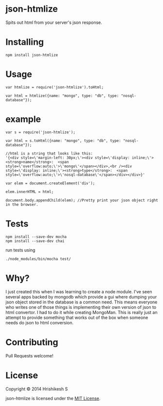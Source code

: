 json-htmlize
============

Spits out html from your server's json response.


Installing
==========
```
npm install json-htmlize
```

Usage
=====

```
var htmlize = require('json-htmlize').toHtml;

var html = htmlize({name: "mongo", type: "db", type: "nosql-database"}); 
```

example
=======

```
var s = require('json-htmlize');

var html = s.toHtml({name: "mongo", type: "db", type: "nosql-database"}); 

//html is a string that looks like this:
'{<div style=\'margin-left: 30px;\'><div style=\'display: inline;\'><strong>name</strong>:  <span style=\'overflow:auto;\'>\'mongo\'</span></div>,<br /><div style=\'display: inline;\'><strong>type</strong>:  <span style=\'overflow:auto;\'>\'nosql-database\'</span></div></div>}'

var elem = document.createElement('div');

elem.innerHTML = html;

document.body.appendChild(elem); //Pretty print your json object right in the browser.

```

Tests
=====

```
npm install --save-dev mocha
npm install --save-dev chai
```

run tests using 

```
./node_modules/bin/mocha test/
```



Why?
====
I just created this when I was learning to create a node module. I've seen several apps backed by mongodb which provide a gui where dumping your json object stored in the database is a common need. This means everyone who writes one of those things is implementing their own version of json to html convertor. I had to do it while creating MongoMan. This is really just an attempt to provide something that works out of the box when someone needs do json to html conversion.


Contributing
=============
Pull Requests welcome!

License
========
Copyright © 2014 Hrishikesh S

json-htmlize is licensed under the <a href="http://www.opensource.org/licenses/MIT">MIT License</a>.
